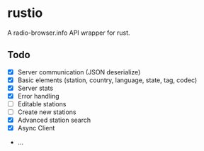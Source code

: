 # rustio
A radio-browser.info API wrapper for rust. 

## Todo
- [x] Server communication (JSON deserialize)
- [x] Basic elements (station, country, language, state, tag, codec)
- [x] Server stats
- [x] Error handling
- [ ] Editable stations
- [ ] Create new stations
- [x] Advanced station search
- [x] Async Client
- ...
